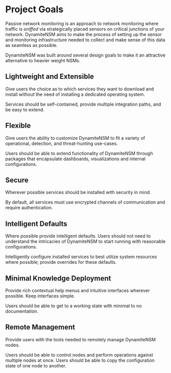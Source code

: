# Project Goals

Passive network monitoring is an approach to network monitoring where traffic is *sniffed* via
strategically placed sensors on critical junctions of your network. DynamiteNSM aims to make the process of setting up
the sensor and monitoring infrastructure needed to collect and make sense of this data as seamless as possible.

DynamiteNSM was built around several design goals to make it an attractive alternative to heavier weight NSMs.

## Lightweight and Extensible

Give users the choice as to which services they want to download and install without the need of installing a dedicated operating system.

Services should be self-contained, provide multiple integration paths, and be easy to extend.

## Flexible

Give users the ability to customize DynamiteNSM to fit a variety of operational, detection, and threat-hunting use-cases.

Users should be able to extend functionality of DynamiteNSM through packages that encapsulate dashboards, visualizations and internal configurations.

## Secure

Wherever possible services should be installed with security in mind. 

By default, all services must use encrypted channels of communication and require authentication. 

## Intelligent Defaults
Where possible provide intelligent defaults. Users should not need to understand the intricacies of DynamiteNSM to start running with 
reasonable configurations. 

Intelligently configure installed services to best utilize system resources where possible; provide overrides for these defaults.

## Minimal Knowledge Deployment
Provide rich contextual help menus and intuitive interfaces wherever possible. Keep interfaces simple.

Users should be able to get to a working state with minimal to no documentation.

## Remote Management

Provide users with the tools needed to remotely manage DynamiteNSM nodes.

Users should be able to control nodes and perform operations against multiple nodes at once. Users should be able 
to copy the configuration state of one node to another.

   
